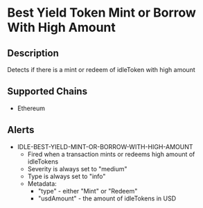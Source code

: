 # Best Yield Token Mint or Borrow With High Amount

## Description

Detects if there is a mint or redeem of idleToken with high amount

## Supported Chains

- Ethereum

## Alerts

- IDLE-BEST-YIELD-MINT-OR-BORROW-WITH-HIGH-AMOUNT
  - Fired when a transaction mints or redeems high amount of idleTokens
  - Severity is always set to "medium"
  - Type is always set to "info"
  - Metadata:
    - "type" - either "Mint" or "Redeem"
    - "usdAmount" - the amount of idleTokens in USD
